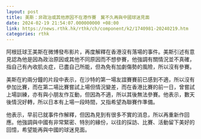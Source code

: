 ```yaml
---
layout: post
title: 美斯：非政治或其他原因不在港作賽　冀不久再與中國球迷見面
date: 2024-02-19 21:54:07.000000000 +08:00
link: https://news.rthk.hk/rthk/ch/component/k2/1740981-20240219.htm
categories: rthk
---
```


阿根廷球王美斯在微博發布影片，再度解釋在香港沒有落場的事件。美斯引述有意見認為他是因為政治原因或其他不同原因而不想參賽，他強調有關情況並不真確，指自己有內收肌炎症，已盡自己所能，但為免有加劇傷勢的風險，所以沒有參賽。

美斯在約兩分鐘的片段中表示，在沙特的第一場友誼賽賽前已感到不適，所以沒有參加比賽，而在第二場比賽嘗試上場但情況變差，而在香港比賽的前一日，曾嘗試上場訓練，亦有與小朋友作互動，但因為不適，所以其後無法參賽。他表示，數天後情況好轉，所以日本有上場一段時間，又指希望為聯賽作準備。

他表示，早前已就事件作解釋，但因為見到有很多不實的消息，所以再重新作回應。他強調與中國有非常緊密、特別的緣份，以往的採訪、比賽、活動留下美好的回憶，希望能再與中國的球迷見面。
